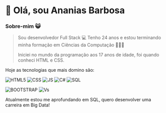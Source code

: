 # 👋 Olá, sou Ananias Barbosa

### Sobre-mim 😺

> Sou desenvolvedor Full Stack 💻  Tenho 24 anos e estou terminando minha formação em Ciências da Computação 👨🏼‍🎓
> 
> Iniciei no mundo da programação aos 17 anos de idade, foi quando conheci HTML e CSS.
> 

Hoje as tecnologias que mais domino são:

![](https://img.icons8.com/color/42/000000/html-5--v1.png "HTML5")  ![CSS](https://img.icons8.com/color/42/000000/css3.png "CSS3") ![JS](https://img.icons8.com/color/42/000000/javascript--v1.png "Java Script") ![C#](https://img.icons8.com/color/42/000000/c-sharp-logo.png "C#")  ![SQL](https://img.icons8.com/color/43/000000/sql.png "SQL") 

![BOOTSTRAP](https://img.icons8.com/color/48/000000/bootstrap.png") ![Vs](https://img.icons8.com/color/42/000000/visual-studio.png "Visual Studio")



Atualmente estou me aprofundando em SQL, quero desenvolver uma carreira em Big Data!
